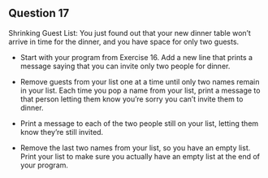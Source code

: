 ## Question 17
Shrinking Guest List: You just found out that your new dinner table won’t arrive in time for the dinner, and you have space for only two guests.
- Start with your program from Exercise 16. Add a new line that prints a message saying that you can invite only two people for dinner.

- Remove guests from your list one at a time until only two names remain in your list. Each time you pop a name from your list, print a message to that person letting them know you’re sorry you can’t invite them to dinner.

- Print a message to each of the two people still on your list, letting them know they’re still invited.

- Remove the last two names from your list, so you have an empty list. Print your list to make sure you actually have an empty list at the end of your program.